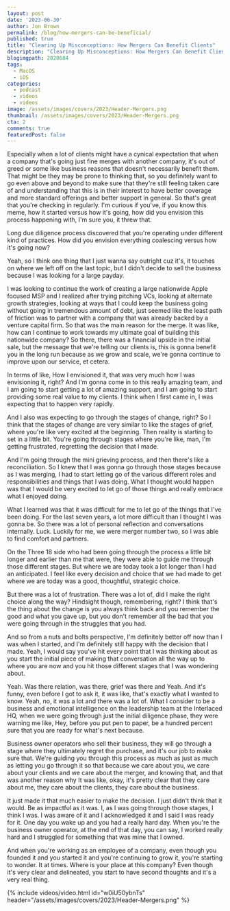 ```yaml
---
layout: post
date: '2023-06-30'
author: Jon Brown
permalink: /blog/how-mergers-can-be-beneficial/
published: true
title: "Clearing Up Misconceptions: How Mergers Can Benefit Clients"
description: "Clearing Up Misconceptions: How Mergers Can Benefit Clients"
blogimgpath: 2020604
tags:
  - MacOS
  - iOS
categories:
  - podcast
  - videos
  - videos
image: /assets/images/covers/2023/Header-Mergers.png
thumbnail: /assets/images/covers/2023/Header-Mergers.png
cta: 2
comments: true
featuredPost: false
---
```

Especially when a lot of clients might have a cynical expectation that when a company that's going just fine merges with another company, it's out of greed or some like business reasons that doesn't necessarily benefit them. That might be  they may be prone to thinking that, so you definitely want to go even above and beyond to make sure  that they're still feeling taken care of and understanding that this is in their interest to have better coverage and more standard offerings and better support in general. So that's great that you're checking in regularly. I'm curious  if you've, if you know this meme, how it started versus how it's going, how did you envision this process happening with, I'm sure you, it threw that.

Long due diligence process discovered that you're operating under different kind of  practices. How did you envision everything coalescing versus how it's going now?  

Yeah, so I think one thing that I just wanna say outright cuz it's,  it touches on where we left off on the last topic, but I didn't decide to sell the business because I was looking for a large payday.

I was looking to  continue the work of creating  a large  nationwide Apple focused MSP and I realized after trying pitching VCs, looking at alternate growth strategies, looking at ways that I could keep the business going without going in tremendous amount of debt, just seemed like the least path of friction was to partner with a company that was already  backed by a venture capital firm. So that was the main reason for the merge. It was like, how can I continue to work towards my ultimate goal of building this nationwide company? So there, there was a financial upside in the initial sale, but the message that we're telling our clients is, this is gonna benefit you in the long run because as we grow and scale, we're gonna continue to improve upon our service, et cetera.

In terms of like, How I envisioned it, that was very much how I was envisioning it, right? And I'm gonna come in to this really amazing team, and I am going to start getting a lot of amazing support, and I am going to start providing some real value to my clients. I think when I first came in, I was expecting that to happen very rapidly.

 And I also was expecting to go through the stages of change, right? So I think that the stages of change are very similar to like the stages of grief, where you're like very excited at the beginning. Then reality is starting to set in a little bit. You're going through stages where you're like, man, I'm getting frustrated, regretting the decision that I made.

And I'm going through the mini grieving process, and then there's like a reconciliation. So I knew that I was gonna go through those stages because as I was merging, I had to start letting go of the various different roles and responsibilities and things that I was doing. What I thought would happen was that I would be very excited to let go of those things and really embrace what I enjoyed doing.

What I learned was that it was difficult for me to let go of the things that I've been doing. For the last seven years, a lot more difficult than I thought I was gonna be. So there was a lot of personal reflection  and conversations internally. Luck. Luckily for me, we were merger number two, so I was able to find comfort and partners.

On the Three 18 side who had been going through the process a little bit longer and earlier than me that were, they were able to guide me through those different stages. But where we are today took a lot longer than I had an anticipated. I feel like every decision and choice that we had made to get where we are today was a good, thoughtful,  strategic choice.

But there was a lot of frustration. There was a lot of, did I make the right choice along the way? Hindsight though, remembering, right? I think that's the thing about the change is you always think back and you remember the good and what you gave up, but you don't remember all the bad that you were going through in the struggles that you had.

And so from a nuts and bolts perspective, I'm definitely better off now than I was when I started, and I'm definitely still happy with the decision that I made. Yeah, I would say you've hit every point that I was thinking about as you start the initial piece of making that conversation all the way up to where you are now and you hit those different stages that I was wondering about.

Yeah. Was there relation, was there, grief was there and Yeah. And it's funny, even before I got to ask it, it was like, that's exactly what I wanted to know. Yeah, no, it was a lot and there was a lot of. What I consider to be a business and emotional intelligence on the leadership team at the Interlaced HQ, when we were going through just the initial diligence phase, they were warning me like, Hey, before you put pen to paper, be a hundred percent sure that you are ready for what's next because. 

Business owner operators who sell their business, they will go through a stage where they ultimately regret the purchase, and it's our job to make sure that. We're guiding you through this process as much as just as much as letting you go through it so that because we care about you, we care about your clients and we care about the merger, and knowing that, and that was another reason why It was like, okay, it's pretty clear that they care about me, they care about the clients, they care about the business.

It just made it that much easier to make the decision. I just didn't think that it would.  Be as impactful as it was. I, as I was going through those stages, I think I was. I was aware of it and I acknowledged it and I said I was ready for it. One day you wake up and you had a really hard day. When you're the business owner operator, at the end of that day, you can say, I worked really hard and I struggled for something that was mine that I owned.

And when you're working as an employee of a company, even though you founded it and you started it and you're continuing to grow it, you're starting to wonder. It at times. Where is your place at this company? Even though it's very clear and delineated, you start to have second thoughts and  it's a very real thing. 

{% include videos/video.html id="w0iU50ybnTs" header="/assets/images/covers/2023/Header-Mergers.png" %}